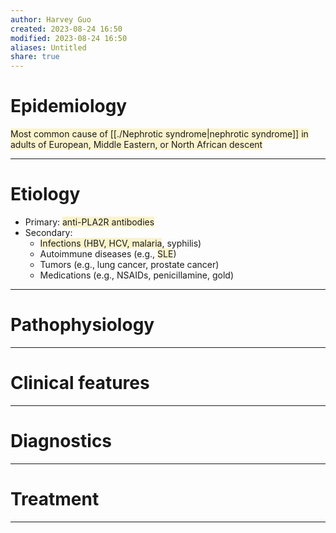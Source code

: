 ```yaml
---
author: Harvey Guo
created: 2023-08-24 16:50
modified: 2023-08-24 16:50
aliases: Untitled
share: true
---
```

# Epidemiology
<span style="background:rgba(240, 200, 0, 0.2)">Most common cause of [[./Nephrotic syndrome|nephrotic syndrome]] in adults of European, Middle Eastern, or North African descent</span>

---
# Etiology
- Primary: <span style="background:rgba(240, 200, 0, 0.2)">anti-PLA2R antibodies</span>
- Secondary:
	- <span style="background:rgba(240, 200, 0, 0.2)">Infections (HBV, HCV, malaria</span>, syphilis)
	- Autoimmune diseases (e.g., <span style="background:rgba(240, 200, 0, 0.2)">SLE</span>)
	- Tumors (e.g., lung cancer, prostate cancer)
	- Medications (e.g., NSAIDs, penicillamine, gold)

---
# Pathophysiology


---
# Clinical features


---
# Diagnostics


---
# Treatment


---
